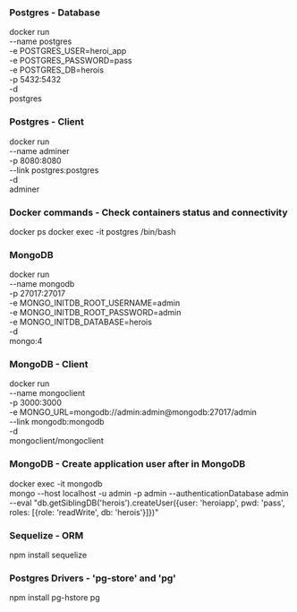 ### Postgres - Database
docker run \
    --name postgres \
    -e POSTGRES_USER=heroi_app \
    -e POSTGRES_PASSWORD=pass \
    -e POSTGRES_DB=herois \
    -p 5432:5432 \
    -d \
    postgres

### Postgres - Client
docker run \
    --name adminer \
    -p 8080:8080 \
    --link postgres:postgres \
    -d \
    adminer

### Docker commands - Check containers status and connectivity
docker ps
docker exec -it postgres /bin/bash

### MongoDB
docker run \
    --name mongodb \
    -p 27017:27017 \
    -e MONGO_INITDB_ROOT_USERNAME=admin \
    -e MONGO_INITDB_ROOT_PASSWORD=admin \
    -e MONGO_INITDB_DATABASE=herois \
    -d \
    mongo:4

### MongoDB - Client
docker run \
    --name mongoclient \
    -p 3000:3000 \
    -e MONGO_URL=mongodb://admin:admin@mongodb:27017/admin \
    --link mongodb:mongodb \
    -d \
    mongoclient/mongoclient

### MongoDB - Create application user after in MongoDB
docker exec -it mongodb \
    mongo --host localhost -u admin -p admin --authenticationDatabase admin \
    --eval "db.getSiblingDB('herois').createUser({user: 'heroiapp', pwd: 'pass', roles: [{role: 'readWrite', db: 'herois'}]})"

### Sequelize - ORM
npm install sequelize

### Postgres Drivers - 'pg-store' and 'pg'
npm install pg-hstore pg